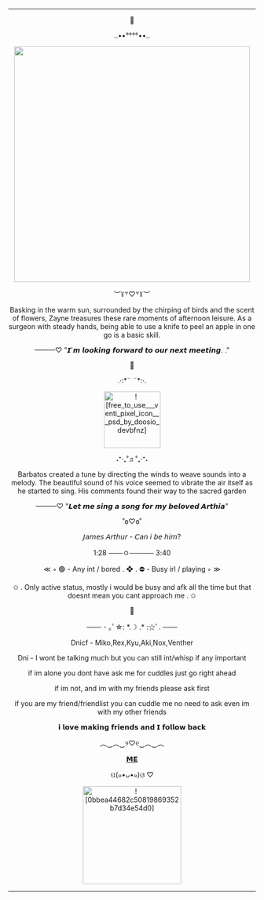 <hr>
<p align="center">
💊
</p>
<p align="center">
..••°°°°••..
</p>
<p align="center">
  <img width="480" src="https://pbs.twimg.com/media/F-fYyv4agAAjoS9?format=jpg&name=small">
</p>
<p align="center">
︶꒦꒷♡꒷꒦︶
  </p>
  <p align="center">
Basking in the warm sun, surrounded by the chirping of birds and the scent of flowers, Zayne treasures these rare moments of afternoon leisure.
As a surgeon with steady hands, being able to use a knife to peel an apple in one go is a basic skill.
  </p>
  <p align="center">
———♡ "𝙄'𝙢 𝙡𝙤𝙤𝙠𝙞𝙣𝙜 𝙛𝙤𝙧𝙬𝙖𝙧𝙙 𝙩𝙤 𝙤𝙪𝙧 𝙣𝙚𝙭𝙩 𝙢𝙚𝙚𝙩𝙞𝙣𝙜. ."
  </p>
    <p align="center">
      🍃
    </p>
       <p align="center"> 
  .·:*¨ ¨*:·.
    </p>
     <p align="center"> 
      <img width="115" src="https://github.com/PromiseEverlasting/PromiseEverlasting/assets/151441588/810eace1-fc56-4f31-9380-a3f4fa850d03" alt = ![free_to_use___venti_pixel_icon___psd_by_doosio_devbfnz]>
      </p>
       <p align="center"> 
      ˖⁺‧₊˚♬˚₊‧⁺˖
       </p>
        <p align="center"> 
Barbatos created a tune by directing the winds to weave sounds into a melody. The beautiful sound of his voice seemed to vibrate the air itself as he started to sing. 
His comments found their way to the sacred garden
 </p>
  <p align="center"> 
  ———♡ "𝙇𝙚𝙩 𝙢𝙚 𝙨𝙞𝙣𝙜 𝙖 𝙨𝙤𝙣𝙜 𝙛𝙤𝙧 𝙢𝙮 𝙗𝙚𝙡𝙤𝙫𝙚𝙙 𝘼𝙧𝙩𝙝𝙞𝙖"
     <p align="center"> 
         <p align="center"> 
˚ʚ♡ɞ˚    
        </p>
             <p align="center"> 
              𝘑𝘢𝘮𝘦𝘴 𝘈𝘳𝘵𝘩𝘶𝘳 - 𝘊𝘢𝘯 𝘪 𝘣𝘦 𝘩𝘪𝘮?
               </p>
         <p align="center"> 
1:28 ───ㅇ───── 3:40
         </p>
          <p align="center">
        ≪ ◦  
         🟢 - Any int / bored
            . ❖ .
         ⛔ - Busy irl / playing ◦ ≫
    </p>
  <p align="center">
 ✩ . Only active status, mostly i would be busy and afk all the time but that doesnt mean you cant approach me . ✩
</p>
<p align="center">
🎀
</p>  
<p align="center">
─── ･ ｡ﾟ☆: *.☽ .* :☆ﾟ. ───
   </p>
<p align="center">
Dnicf - Miko,Rex,Kyu,Aki,Nox,Venther 
 </p>
<p align="center"> 
  Dni - I wont be talking much but you can still int/whisp if any important    
</p>
 <p align="center"> 
if im alone you dont have ask me for cuddles just go right ahead
  </p>
 <p align="center"> 
 if im not, and im with my friends please ask first  
</p>
 <p align="center"> 
 if you are my friend/friendlist you can cuddle me no need to ask even im with my other friends 
 </p>
<p align="center"> 
𝗶 𝗹𝗼𝘃𝗲 𝗺𝗮𝗸𝗶𝗻𝗴 𝗳𝗿𝗶𝗲𝗻𝗱𝘀 𝗮𝗻𝗱 𝗜 𝗳𝗼𝗹𝗹𝗼𝘄 𝗯𝗮𝗰𝗸
</p>
<p align="center"> 
︵‿︵‿୨♡୧‿︵‿︵
 </p>
                <p align="center"> 
                <a href="https://rentry.co/SerenadeLove" target="[M]">𝗠𝗘</a>
                </p>
             
 <p align="center"> 
 ପ(๑•ᴗ•๑)ଓ ♡
</p>
<p align="center"> 
  <img width="200" src="https://github.com/PromiseEverlasting/PromiseEverlasting/assets/151441588/5dfa6fcf-d9c3-4723-a355-178bd6836668" alt = ![0bbea44682c50819869352b7d34e54d0]>
</p>
<hr>

